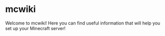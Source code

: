 # mcwiki

Welcome to mcwiki! Here you can find useful information that will help you set up your Minecraft server!